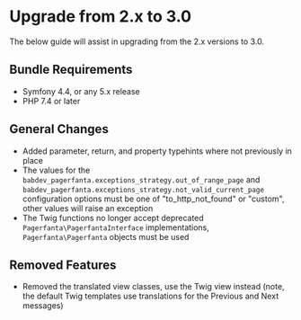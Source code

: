 # Upgrade from 2.x to 3.0

The below guide will assist in upgrading from the 2.x versions to 3.0.

## Bundle Requirements

- Symfony 4.4, or any 5.x release
- PHP 7.4 or later

## General Changes

- Added parameter, return, and property typehints where not previously in place
- The values for the `babdev_pagerfanta.exceptions_strategy.out_of_range_page` and `babdev_pagerfanta.exceptions_strategy.not_valid_current_page` configuration options must be one of "to_http_not_found" or "custom", other values will raise an exception
- The Twig functions no longer accept deprecated `Pagerfanta\PagerfantaInterface` implementations, `Pagerfanta\Pagerfanta` objects must be used

## Removed Features

- Removed the translated view classes, use the Twig view instead (note, the default Twig templates use translations for the Previous and Next messages)

